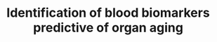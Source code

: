 ---
affilliation: BUCK INSTITUTE FOR RESEARCH ON AGING
description: "As we age, our tissues and organs experience molecular and physiological\
  \ damage that prevents them from functioning properly and this ultimately leads\
  \ to disease states. These changes are not only due to the aging process itself\
  \ but are largely influenced by the exposome which includes all non-genetic exposures\
  \ (environmental and behavioral). Depending on the complex interaction between the\
  \ exposome of an individual and their genetics, different organs deteriorate over\
  \ time at a different pace, resulting in tissues with different biological ages\
  \ within the same individual. As the biological age of a given organ reflects its\
  \ overall health and functional capacity, biologically older organs are more likely\
  \ to cause health problems increasing the risk of diseases. Aging \u201Cclocks\u201D\
  \ powered by omics technologies (transcriptomics, proteomics, epigenomics, etc.)\
  \ and machine learning methods have been used to approximate the biological age\
  \ of specific tissues. However, tissue-specific clocks require omics data from a\
  \ biopsy, making clinical adoption impractical. Therefore, there is a critical need\
  \ to develop simple diagnostic tools using readily accessible biological material\
  \ to measure organ- specific aging rates in an individual which can be translated\
  \ into personalized actionabilities and enable accurate evaluation of the efficacy\
  \ of health-promoting interventions. Using blood, the pipeline of the immune system,\
  \ from aging cohorts we and others have demonstrated that accelerated aging, as\
  \ evidenced by age-related chronic inflammation (inflammaging) and dysfunctional\
  \ immune systems, results in organ dysfunction and an elevated risk of disease in\
  \ older subjects. This is not surprising since inflammaging has been proposed to\
  \ be a common denominator of most, if not all, diseases of aging. In this proposal,\
  \ we hypothesize that the biological information to investigate the aging rates\
  \ of a given organ is contained in the blood of the same individual and thus, can\
  \ be estimated using a collection of tissue-specific gene expression signatures\
  \ matched with those from blood samples. Here, we will assemble multiple public\
  \ domain datasets within and outside of the NIH Common Fund to create blood-based\
  \ organ-specific clocks and enable rapid diagnostics of aging rates for a given\
  \ organ in an individual. To do so, we will use transcriptomic data across multiple\
  \ tissues and matched blood from the Genotype-Tissue Expression (GTEx) database\
  \ to construct a computational framework that calculates the rate of aging of 45\
  \ tissues in an individual using blood gene expression. We will validate the resulting\
  \ models to predict organ-specific aging in disease states specific to the organ\
  \ of interest, and we will assess the influence of lifestyle factors including diet,\
  \ exercise and smoking on the aging of different organs using data from the Framingham\
  \ Heart Study. Finally, we will use the Library of Integrated Network-based Cellular\
  \ Signatures (LINCS) to identify candidate compounds that can restore the gene expression\
  \ changes in the blood associated with tissue aging to optimal levels."
end_date: '2025-09-19T12:00:00-04:00'
grant_num: R03OD036497
pi: FURMAN, DAVID
title: Identification of blood biomarkers predictive of organ aging
---